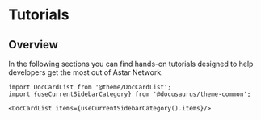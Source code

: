 # Tutorials

## Overview

In the following sections you can find hands-on tutorials designed to help developers get the most out of Astar Network.

```mdx-code-block
import DocCardList from '@theme/DocCardList';
import {useCurrentSidebarCategory} from '@docusaurus/theme-common';

<DocCardList items={useCurrentSidebarCategory().items}/>
```